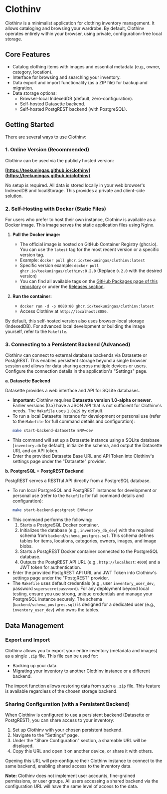 # Clothinv

Clothinv is a minimalist application for clothing inventory management. It allows cataloging and browsing your wardrobe. By default, Clothinv operates entirely within your browser, using private, configuration-free local storage.

## Core Features

*   Catalog clothing items with images and essential metadata (e.g., owner, category, location).
*   Interface for browsing and searching your inventory.
*   Data export and import functionality (as a ZIP file) for backup and migration.
*   Data storage options:
    *   Browser-local IndexedDB (default, zero-configuration).
    *   Self-hosted Datasette backend.
    *   Self-hosted PostgREST backend (with PostgreSQL).

## Getting Started

There are several ways to use Clothinv:

### 1. Online Version (Recommended)

Clothinv can be used via the publicly hosted version:

**[https://teekuningas.github.io/clothinv](https://teekuningas.github.io/clothinv)**

No setup is required. All data is stored locally in your web browser's IndexedDB and localStorage. This provides a private and client-side solution.

### 2. Self-Hosting with Docker (Static Files)

For users who prefer to host their own instance, Clothinv is available as a Docker image. This image serves the static application files using Nginx.

1.  **Pull the Docker image:**
    *   The official image is hosted on GitHub Container Registry (ghcr.io). You can use the `latest` tag for the most recent version or a specific version tag.
    *   Example: `docker pull ghcr.io/teekuningas/clothinv:latest`
    *   Specific version example: `docker pull ghcr.io/teekuningas/clothinv:0.2.0` (Replace `0.2.0` with the desired version)
    *   You can find all available tags on the [GitHub Packages page of this repository](https://github.com/teekuningas/clothinv/pkgs/container/clothinv) or under the [Releases section](https://github.com/teekuningas/clothinv/releases).

2.  **Run the container:**
    *   `docker run -d -p 8080:80 ghcr.io/teekuningas/clothinv:latest`
    *   Access Clothinv at `http://localhost:8080`.

By default, this self-hosted version also uses browser-local storage (IndexedDB). For advanced local development or building the image yourself, refer to the `Makefile`.

### 3. Connecting to a Persistent Backend (Advanced)

Clothinv can connect to external database backends via Datasette or PostgREST. This enables persistent storage beyond a single browser session and allows for data sharing across multiple devices or users. Configure the connection details in the application's "Settings" page.

**a. Datasette Backend**

Datasette provides a web interface and API for SQLite databases.

*   **Important:** Clothinv requires **Datasette version 1.0-alpha or newer**. Earlier versions (0.x) have a JSON API that is not sufficient for Clothinv's needs. The `Makefile` uses `1.0a19` by default.
*   To run a local Datasette instance for development or personal use (refer to the `Makefile` for full command details and configuration):
    ```bash
    make start-backend-datasette ENV=dev
    ```
*   This command will set up a Datasette instance using a SQLite database (`inventory.db` by default), initialize the schema, and output the Datasette URL and an API token.
*   Enter the provided Datasette Base URL and API Token into Clothinv's settings page under the "Datasette" provider.

**b. PostgreSQL + PostgREST Backend**

PostgREST serves a RESTful API directly from a PostgreSQL database.

*   To run local PostgreSQL and PostgREST instances for development or personal use (refer to the `Makefile` for full command details and configuration):
    ```bash
    make start-backend-postgrest ENV=dev
    ```
*   This command performs the following:
    1.  Starts a PostgreSQL Docker container.
    2.  Initializes the database (e.g., `inventory_db_dev`) with the required schema from `backend/schema_postgres.sql`. This schema defines tables for items, locations, categories, owners, images, and image blobs.
    3.  Starts a PostgREST Docker container connected to the PostgreSQL database.
    4.  Outputs the PostgREST API URL (e.g., `http://localhost:4000`) and a JWT token for authentication.
*   Enter the provided PostgREST API URL and JWT Token into Clothinv's settings page under the "PostgREST" provider.
*   The `Makefile` uses default credentials (e.g., user `inventory_user_dev`, password `supersecretpassword`). For any deployment beyond local testing, ensure you use strong, unique credentials and manage your PostgreSQL instance securely. The schema (`backend/schema_postgres.sql`) is designed for a dedicated user (e.g., `inventory_user_dev`) who owns the tables.

## Data Management

### Export and Import

Clothinv allows you to export your entire inventory (metadata and images) as a single `.zip` file. This file can be used for:

*   Backing up your data.
*   Migrating your inventory to another ClothInv instance or a different backend.

The import function allows restoring data from such a `.zip` file. This feature is available regardless of the chosen storage backend.

### Sharing Configuration (with a Persistent Backend)

When Clothinv is configured to use a persistent backend (Datasette or PostgREST), you can share access to your inventory:

1.  Set up Clothinv with your chosen persistent backend.
2.  Navigate to the "Settings" page.
3.  Under the "Share Configuration" section, a shareable URL will be displayed.
4.  Copy this URL and open it on another device, or share it with others.

Opening this URL will pre-configure their Clothinv instance to connect to the same backend, enabling shared access to the inventory data.

**Note:** Clothinv does not implement user accounts, fine-grained permissions, or user groups. All users accessing a shared backend via the configuration URL will have the same level of access to the data.
